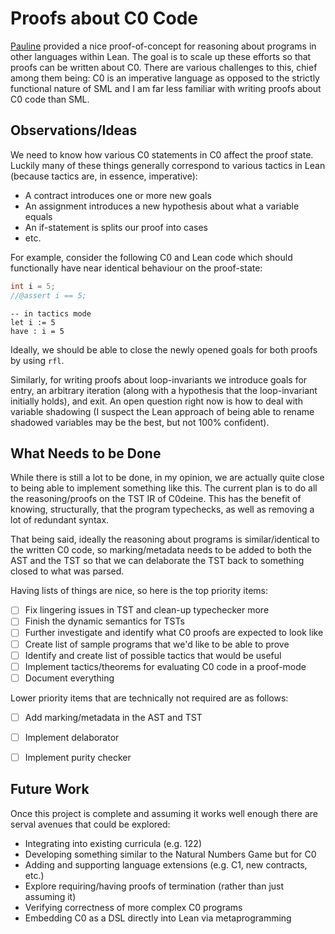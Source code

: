 # Proofs about C0 Code

[Pauline](https://github.com/T-Brick/pauline) provided a nice proof-of-concept
for reasoning about programs in other languages within Lean. The goal is to
scale up these efforts so that proofs can be written about C0. There are various
challenges to this, chief among them being: C0 is an imperative language as
opposed to the strictly functional nature of SML and I am far less familiar with
writing proofs about C0 code than SML.

## Observations/Ideas

We need to know how various C0 statements in C0 affect the proof state. Luckily
many of these things generally correspond to various tactics in Lean (because
tactics are, in essence, imperative):
- A contract introduces one or more new goals
- An assignment introduces a new hypothesis about what a variable equals
- An if-statement is splits our proof into cases
- etc.

For example, consider the following C0 and Lean code which should functionally
have near identical behaviour on the proof-state:

```c
int i = 5;
//@assert i == 5;
```

```lean
-- in tactics mode
let i := 5
have : i = 5
```

Ideally, we should be able to close the newly opened goals for both proofs by
using `rfl`.

Similarly, for writing proofs about loop-invariants we introduce goals for
entry, an arbitrary iteration (along with a hypothesis that the loop-invariant
initially holds), and exit. An open question right now is how to deal with
variable shadowing (I suspect the Lean approach of being able to rename shadowed
variables may be the best, but not 100% confident).


## What Needs to be Done

While there is still a lot to be done, in my opinion, we are actually quite
close to being able to implement something like this. The current plan is to do
all the reasoning/proofs on the TST IR of C0deine. This has the benefit of
knowing, structurally, that the program typechecks, as well as removing a lot of
redundant syntax.

That being said, ideally the reasoning about programs is similar/identical to
the written C0 code, so marking/metadata needs to be added to both the AST and
the TST so that we can delaborate the TST back to something closed to what was
parsed.

Having lists of things are nice, so here is the top priority items:
- [ ] Fix lingering issues in TST and clean-up typechecker more
- [ ] Finish the dynamic semantics for TSTs
- [ ] Further investigate and identify what C0 proofs are expected to look like
- [ ] Create list of sample programs that we'd like to be able to prove
- [ ] Identify and create list of possible tactics that would be useful
- [ ] Implement tactics/theorems for evaluating C0 code in a proof-mode
- [ ] Document everything

Lower priority items that are technically not required are as follows:
- [ ] Add marking/metadata in the AST and TST
- [ ] Implement delaborator
- [ ] Implement purity checker


## Future Work

Once this project is complete and assuming it works well enough there are serval
avenues that could be explored:
- Integrating into existing curricula (e.g. 122)
- Developing something similar to the Natural Numbers Game but for C0
- Adding and supporting language extensions (e.g. C1, new contracts, etc.)
- Explore requiring/having proofs of termination (rather than just assuming it)
- Verifying correctness of more complex C0 programs
- Embedding C0 as a DSL directly into Lean via metaprogramming
